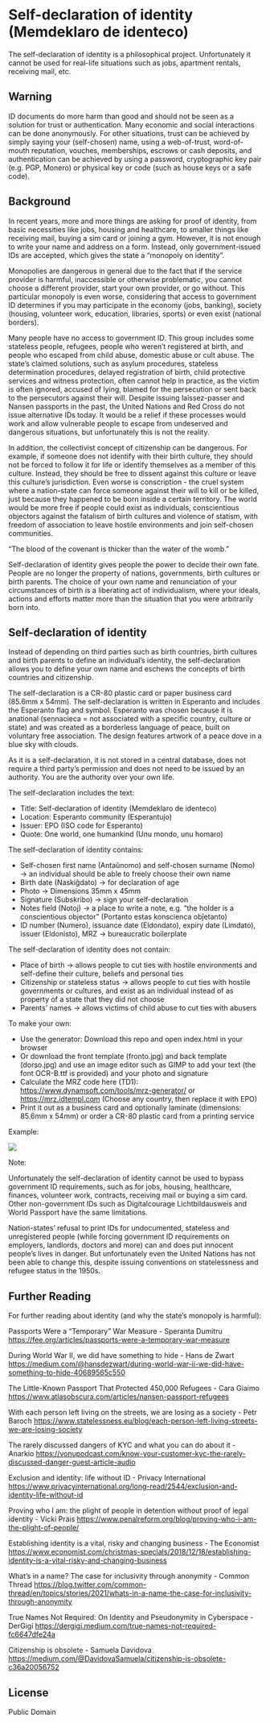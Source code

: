 # Self-declaration of identity (Memdeklaro de identeco)

The self-declaration of identity is a philosophical project. Unfortunately it cannot be used for real-life situations such as jobs, apartment rentals, receiving mail, etc.

## Warning

ID documents do more harm than good and should not be seen as a solution for trust or authentication. Many economic and social interactions can be done anonymously. For other situations, trust can be achieved by simply saying your (self-chosen) name, using a web-of-trust, word-of-mouth reputation, vouches, memberships, escrows or cash deposits, and authentication can be achieved by using a password, cryptographic key pair (e.g. PGP, Monero) or physical key or code (such as house keys or a safe code).

## Background

In recent years, more and more things are asking for proof of identity, from basic necessities like jobs, housing and healthcare, to smaller things like receiving mail, buying a sim card or joining a gym. However, it is not enough to write your name and address on a form. Instead, only government-issued IDs are accepted, which gives the state a “monopoly on identity”.

Monopolies are dangerous in general due to the fact that if the service provider is harmful, inaccessible or otherwise problematic, you cannot choose a different provider, start your own provider, or go without. This particular monopoly is even worse, considering that access to government ID determines if you may participate in the economy (jobs, banking), society (housing, volunteer work, education, libraries, sports) or even exist (national borders).

Many people have no access to government ID. This group includes some stateless people, refugees, people who weren’t registered at birth, and people who escaped from child abuse, domestic abuse or cult abuse. The state’s claimed solutions, such as asylum procedures, stateless determination procedures, delayed registration of birth, child protective services and witness protection, often cannot help in practice, as the victim is often ignored, accused of lying, blamed for the persecution or sent back to the persecutors against their will. Despite issuing laissez-passer and Nansen passports in the past, the United Nations and Red Cross do not issue alternative IDs today. It would be a relief if these processes would work and allow vulnerable people to escape from undeserved and dangerous situations, but unfortunately this is not the reality.

In addition, the collectivist concept of citizenship can be dangerous. For example, if someone does not identify with their birth culture, they should not be forced to follow it for life or identify themselves as a member of this culture. Instead, they should be free to dissent against this culture or leave this culture’s jurisdiction. Even worse is conscription - the cruel system where a nation-state can force someone against their will to kill or be killed, just because they happened to be born inside a certain territory. The world would be more free if people could exist as individuals, conscientious objectors against the fatalism of birth cultures and violence of statism, with freedom of association to leave hostile environments and join self-chosen communities.

“The blood of the covenant is thicker than the water of the womb.”

Self-declaration of identity gives people the power to decide their own fate. People are no longer the property of nations, governments, birth cultures or birth parents. The choice of your own name and renunciation of your circumstances of birth is a liberating act of individualism, where your ideals, actions and efforts matter more than the situation that you were arbitrarily born into.

## Self-declaration of identity

Instead of depending on third parties such as birth countries, birth cultures and birth parents to define an individual’s identity, the self-declaration allows you to define your own name and eschews the concepts of birth countries and citizenship.

The self-declaration is a CR-80 plastic card or paper business card (85.6mm x 54mm). The self-declaration is written in Esperanto and includes the Esperanto flag and symbol. Esperanto was chosen because it is anational (sennacieca = not associated with a specific country, culture or state) and was created as a borderless language of peace, built on voluntary free association. The design features artwork of a peace dove in a blue sky with clouds.

As it is a self-declaration, it is not stored in a central database, does not require a third party’s permission and does not need to be issued by an authority. You are the authority over your own life.

The self-declaration includes the text:

- Title: Self-declaration of identity (Memdeklaro de identeco)
- Location: Esperanto community (Esperantujo)
- Issuer: EPO (ISO code for Esperanto)
- Quote: One world, one humankind (Unu mondo, unu homaro)

The self-declaration of identity contains:

- Self-chosen first name (Antaŭnomo) and self-chosen surname (Nomo) → an individual should be able to freely choose their own name
- Birth date (Naskiĝdato) → for declaration of age
- Photo → Dimensions 35mm x 45mm
- Signature (Subskribo) → sign your self-declaration
- Notes field (Notoj) → a place to write a note, e.g. “the holder is a conscientious objector” (Portanto estas konscienca obĵetanto)
- ID number (Numero), issuance date (Eldondato), expiry date (Limdato), issuer (Eldonisto), MRZ → bureaucratic boilerplate

The self-declaration of identity does not contain:

- Place of birth → allows people to cut ties with hostile environments and self-define their culture, beliefs and personal ties
- Citizenship or stateless status → allows people to cut ties with hostile governments or cultures, and exist as an individual instead of as property of a state that they did not choose
- Parents’ names → allows victims of child abuse to cut ties with abusers

To make your own:

- Use the generator: Download this repo and open index.html in your browser
- Or download the front template (fronto.jpg) and back template (dorso.jpg) and use an image editor such as GIMP to add your text (the font OCR-B.ttf is provided) and your photo and signature
- Calculate the MRZ code here (TD1): https://www.dynamsoft.com/tools/mrz-generator/ or https://mrz.idtempl.com (Choose any country, then replace it with EPO)
- Print it out as a business card and optionally laminate (dimensions: 85.6mm x 54mm) or order a CR-80 plastic card from a printing service

Example:

![](https://memdeklaro.github.io/ekzemplo.jpg)

Note:

Unfortunately the self-declaration of identity cannot be used to bypass government ID requirements, such as for jobs, housing, healthcare, finances, volunteer work, contracts, receiving mail or buying a sim card. Other non-government IDs such as Digitalcourage Lichtbildausweis and World Passport have the same limitations.

Nation-states’ refusal to print IDs for undocumented, stateless and unregistered people (while forcing government ID requirements on employers, landlords, doctors and more) can and does put innocent people’s lives in danger. But unfortunately even the United Nations has not been able to change this, despite issuing conventions on statelessness and refugee status in the 1950s.

## Further Reading

For further reading about identity (and why the state’s monopoly is harmful):

Passports Were a “Temporary” War Measure - Speranta Dumitru
https://fee.org/articles/passports-were-a-temporary-war-measure

During World War II, we did have something to hide - Hans de Zwart
https://medium.com/@hansdezwart/during-world-war-ii-we-did-have-something-to-hide-40689565c550

The Little-Known Passport That Protected 450,000 Refugees - Cara Giaimo
https://www.atlasobscura.com/articles/nansen-passport-refugees

With each person left living on the streets, we are losing as a society - Petr Baroch
https://www.statelessness.eu/blog/each-person-left-living-streets-we-are-losing-society

The rarely discussed dangers of KYC and what you can do about it - Anarkio
https://vonupodcast.com/know-your-customer-kyc-the-rarely-discussed-danger-guest-article-audio

Exclusion and identity: life without ID - Privacy International
https://www.privacyinternational.org/long-read/2544/exclusion-and-identity-life-without-id

Proving who I am: the plight of people in detention without proof of legal identity - Vicki Prais
https://www.penalreform.org/blog/proving-who-i-am-the-plight-of-people/

Establishing identity is a vital, risky and changing business - The Economist
https://www.economist.com/christmas-specials/2018/12/18/establishing-identity-is-a-vital-risky-and-changing-business

What’s in a name? The case for inclusivity through anonymity - Common Thread
https://blog.twitter.com/common-thread/en/topics/stories/2021/whats-in-a-name-the-case-for-inclusivity-through-anonymity

True Names Not Required: On Identity and Pseudonymity in Cyberspace - DerGigi
https://dergigi.medium.com/true-names-not-required-fc6647dfe24a

Citizenship is obsolete - Samuela Davidova
https://medium.com/@DavidovaSamuela/citizenship-is-obsolete-c36a20056752

## License

Public Domain

